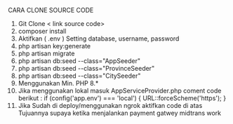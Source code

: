 CARA CLONE SOURCE CODE
1. Git Clone < link source code>
2. composer install
3. Aktifkan ( .env ) Setting database, username, password
4. php artisan key:generate
5. php artisan migrate
6. php artisan db:seed --class="AppSeeder"
7. php artisan db:seed --class="ProvinceSeeder"
8. php artisan db:seed --class="CitySeeder"
9. Menggunakan Min. PHP 8.*
10. Jika menggunakan lokal masuk AppServiceProvider.php coment code berikut :
      if (config('app.env') === 'local') {
            URL::forceScheme('https');
        }
11. Jika Sudah di deploy/menggunakan ngrok aktifkan code di atas
Tujuannya supaya ketika menjalankan payment gatwey midtrans work
